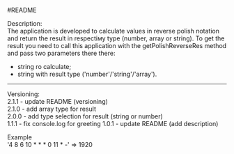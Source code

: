 #README

Description:   
The application is developed to calculate values in reverse polish notation and return the result in respectiму type (number, array or string).  To get the result you need to call this application with the getPolishReverseRes method and pass two parameters there  there:
  - string ro calculate;  
  - string with result type ('number'/'string'/'array').
---
  
Versioning:  
2.1.1 - update README (versioning)  
2.1.0 - add array type for result  
2.0.0 - add type selection for result (string or number)   
1.1.1 - fix console.log for greeting 
1.0.1 - update README (add description)  
  
Example  
'4 8 6 10 * * * 0 11 * -' => 1920

